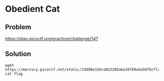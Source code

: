 # Obedient Cat
## Problem
https://play.picoctf.org/practice/challenge/147

## Solution

```
wget https://mercury.picoctf.net/static/33996e32dce022205a6a36f69aba56f0/flag
cat flag
```
